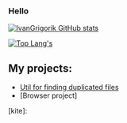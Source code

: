 ### Hello

 
[![IvanGrigorik GitHub stats](https://github-readme-stats.vercel.app/api?username=IvanGrigorik&?count_private=true&show_icons=true&theme=radical)](https://github.com/anuraghazra/github-readme-stats)

[![Top Lang's](https://github-readme-stats.vercel.app/api/top-langs/?username=IvanGrigorik&hide=Cmake,Makefile,Qmake,html,VHDL,Verilog,javascript,DataWeave&layout=compact&theme=radical)](https://github.com/anuraghazra/github-readme-stats)
<br>

## My projects:


 [//]: <Comment example>
 [//]: <- [Conway game of life][game]> 
 [//]: <img src="https://upload.wikimedia.org/wikipedia/commons/f/f2/Game_of_life_animated_glider.gif"/>

- [Util for finding duplicated files][util]
- [Browser project]

[game]: https://github.com/IvanGrigorik/GameOfLife
[util]: https://github.com/IvanGrigorik/MF/tree/main/SPO_CourseWork/Utility_C
[kite]: 
